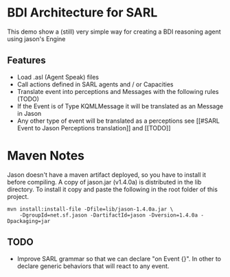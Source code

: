 # BDI Architecture for SARL

This demo show a (still) very simple way for creating a BDI reasoning agent using jason's Engine

## Features

* Load .asl (Agent Speak) files
* Call actions defined in SARL agents and / or Capacities
* Translate event into perceptions and Messages with the following rules (TODO) 
 * If the Event is of Type KQMLMessage it will be translated as an Message in Jason
 * Any other type of event will be translated as a perceptions see [[#SARL Event to Jason Perceptions translation]] and [[TODO]]
 
# Maven Notes

Jason doesn't have a maven artifact deployed, so you have to install it before compiling.
A copy of jason.jar (v1.4.0a) is distributed in the lib directory. To install it copy and paste the following in the root folder
of this project.

	
	mvn install:install-file -Dfile=lib/jason-1.4.0a.jar \
	    -DgroupId=net.sf.jason -DartifactId=jason -Dversion=1.4.0a -Dpackaging=jar 
	 
 
## TODO

* Improve SARL grammar so that we can declare "on Event {}". In other to declare generic behaviors that will react to any event.